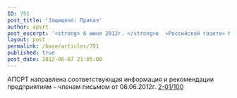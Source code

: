 ```yaml
---
ID: 751
post_title: 'Защищено: Приказ'
author: apsrt
post_excerpt: '<strong> 6 июня 2012г. </strong>в  «Российской газете» №5800 опубликован приказ Минтранса России от 24.04.2012г.  N 105  &quot;О внесении изменений в Порядок установления количества категорий и критериев категорирования объектов транспортной инфраструктуры и транспортных средств компетентными органами в области обеспечения транспортной безопасности, утвержденный приказом Министерства транспорта Российской Федерации от 21 февраля 2011 г. N 62&quot;.'
layout: post
permalink: /base/articles/751
published: true
post_date: 2012-06-07 21:05:00
---
```

АПСРТ направлена соответствующая информация и рекомендации предприятиям – членам письмом от 06.06.2012г. <a href="http://www.apsrt.ru/docs/s40s.doc"><span style="text-decoration:underline;">2-01/100</span></a>